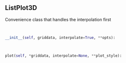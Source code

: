 ## <a id="McUtils.Plots.Plots.ListPlot3D">ListPlot3D</a>
Convenience class that handles the interpolation first

<a id="McUtils.Plots.Plots.ListPlot3D.__init__">&nbsp;</a>
```python
__init__(self, griddata, interpolate=True, **opts): 
```

<a id="McUtils.Plots.Plots.ListPlot3D.plot">&nbsp;</a>
```python
plot(self, *griddata, interpolate=None, **plot_style): 
```

